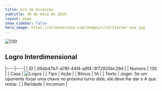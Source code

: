 ```yaml
---
title: Era da Ascensão
subtitle: 30 de maio de 2019
layout: page
show_sidebar: false
hero_image: https://archonarcana.com/images/c/c6/Starter-aoa.jpg
---
```


![130](https://cdn.keyforgegame.com/media/card_front/pt/435_130_46PJ9C4HJP4M_pt.png)

## Logro Interdimensional

|----|----|
| ID | 094b47b7-d78f-44f4-a9f4-3f72925bc29d |
| Número | 130 |
| Casa | ![Logos](https://archonarcana.com/images/thumb/c/ce/Logos.png/22px-Logos.png "Logos") |
| Tipo | Ação |
| Bônus | 1A |
| Texto | Jogar: Se um oponente forjar uma chave no próximo turno dele, ele deve lhe dar o A que restar. |
| Raridade | Incomum |
